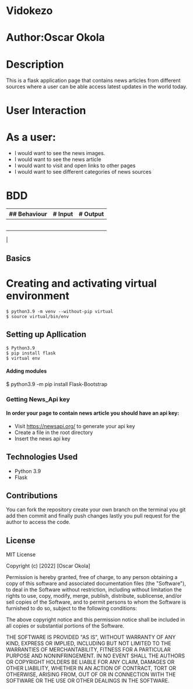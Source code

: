  # Vidokezo
 # Author:Oscar Okola
 # Description
 This is a flask application page that contains news articles from different sources where a user can be able access latest updates in the world today.

 # User Interaction
 # As a user:
   - I would want to see the news images.
   - I would want to see the news article
   - I would want to visit and open links to other pages
   - I would want to see different  categories of news sources

 # BDD
 |## Behaviour      | # Input | # Output         |
 | :-----------:    |:-----:  | :-------------:  | 
 |                  |         |                  |
 |                  |         |                  |
 |                  |         |                  |
 |                  |         |                  |
 |                  |         |                  | 
 |
 
 ## Basics
 # Creating and activating virtual environment
    $ python3.9 -m venv --without-pip virtual
    $ source virtual/bin/env

 ## Setting up Apllication
    $ Python3.9
    $ pip install flask
    $ virtual env
    
 #### Adding modules
  $ python3.9 -m pip install Flask-Bootstrap
  
  ### Getting News_Api key
  #### In order your page to contain news article you should have an api key:
   - Visit https://newsapi.org/ to generate your api key
   - Create a file in the root directory 
   - Insert the  news api key
    
  ## Technologies Used
   - Python 3.9
   - Flask

 ## Contributions
 You can fork the repository create your own branch on the terminal you git add then commit and finally push changes lastly
 you pull request for the author to access the code.
 
 ## License
 MIT License

Copyright (c) [2022] [Oscar Okola]

Permission is hereby granted, free of charge, to any person obtaining a copy
of this software and associated documentation files (the "Software"), to deal
in the Software without restriction, including without limitation the rights
to use, copy, modify, merge, publish, distribute, sublicense, and/or sell
copies of the Software, and to permit persons to whom the Software is
furnished to do so, subject to the following conditions:

The above copyright notice and this permission notice shall be included in all
copies or substantial portions of the Software.

THE SOFTWARE IS PROVIDED "AS IS", WITHOUT WARRANTY OF ANY KIND, EXPRESS OR
IMPLIED, INCLUDING BUT NOT LIMITED TO THE WARRANTIES OF MERCHANTABILITY,
FITNESS FOR A PARTICULAR PURPOSE AND NONINFRINGEMENT. IN NO EVENT SHALL THE
AUTHORS OR COPYRIGHT HOLDERS BE LIABLE FOR ANY CLAIM, DAMAGES OR OTHER
LIABILITY, WHETHER IN AN ACTION OF CONTRACT, TORT OR OTHERWISE, ARISING FROM,
OUT OF OR IN CONNECTION WITH THE SOFTWARE OR THE USE OR OTHER DEALINGS IN THE
SOFTWARE.
